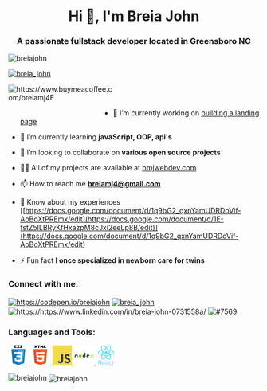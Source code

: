 <h1 align="center">Hi 👋, I'm Breia John</h1>
<h3 align="center">A passionate fullstack developer located in Greensboro NC</h3>

<p align="left"> <img src="https://komarev.com/ghpvc/?username=breiajohn&label=Profile%20views&color=0e75b6&style=flat" alt="breiajohn" /> </p>

<p align="left"> <a href="https://twitter.com/breia_john" target="blank"><img src="https://img.shields.io/twitter/follow/breia_john?logo=twitter&style=for-the-badge" alt="breia_john" /></a> </p>


<p><a href="https://www.buymeacoffee.com/breiamj4E"> <img align="left" src="https://cdn.buymeacoffee.com/buttons/v2/default-yellow.png" height="50" width="210" alt=" https://www.buymeacoffee.com/breiamj4E" /></a></p><br><br>





- 🔭 I’m currently working on [building a landing page](https://codepen.io/breiajohn/pen/rNJMBGL)

- 🌱 I’m currently learning **javaScript, OOP, api's**

- 👯 I’m looking to collaborate on **various open source projects**

- 👨‍💻 All of my projects are available at [bmjwebdev.com](https://bmjwebdev.com)

- 📫 How to reach me **breiamj4@gmail.com**

- 📄 Know about my experiences [[https://docs.google.com/document/d/1q9bG2_qxnYamUDRDoVif-AoBoXtPREmx/edit](https://docs.google.com/document/d/1E-fstZ5ILBRyKfHxazpM8cJxi2eeLp8B/edit)](https://docs.google.com/document/d/1q9bG2_qxnYamUDRDoVif-AoBoXtPREmx/edit)

- ⚡ Fun fact **I once specialized in newborn care for twins**

<h3 align="left">Connect with me:</h3>
<p align="left">
<a href="https://codepen.io/breiajohn" target="blank"><img align="center" src="https://raw.githubusercontent.com/rahuldkjain/github-profile-readme-generator/master/src/images/icons/Social/codepen.svg" alt="https://codepen.io/breiajohn" height="30" width="40" /></a>
<a href="https://twitter.com/breia_john" target="blank"><img align="center" src="https://raw.githubusercontent.com/rahuldkjain/github-profile-readme-generator/master/src/images/icons/Social/twitter.svg" alt="breia_john" height="30" width="40" /></a>
<a href="https://www.linkedin.com/in/breia-john-0731558a" target="blank"><img align="center" src="https://raw.githubusercontent.com/rahuldkjain/github-profile-readme-generator/master/src/images/icons/Social/linked-in-alt.svg" alt="https://https://www.linkedin.com/in/breia-john-0731558a/" height="30" width="40" /></a>
<a href="https://discord.gg/#7569" target="blank"><img align="center" src="https://raw.githubusercontent.com/rahuldkjain/github-profile-readme-generator/master/src/images/icons/Social/discord.svg" alt="#7569" height="30" width="40" /></a>
</p>

<h3 align="left">Languages and Tools:</h3>
<p align="left"> <a href="https://www.w3schools.com/css/" target="_blank" rel="noreferrer"> <img src="https://raw.githubusercontent.com/devicons/devicon/master/icons/css3/css3-original-wordmark.svg" alt="css3" width="40" height="40"/> </a> <a href="https://www.w3.org/html/" target="_blank" rel="noreferrer"> <img src="https://raw.githubusercontent.com/devicons/devicon/master/icons/html5/html5-original-wordmark.svg" alt="html5" width="40" height="40"/> </a> <a href="https://developer.mozilla.org/en-US/docs/Web/JavaScript" target="_blank" rel="noreferrer"> <img src="https://raw.githubusercontent.com/devicons/devicon/master/icons/javascript/javascript-original.svg" alt="javascript" width="40" height="40"/> </a> <a href="https://nodejs.org" target="_blank" rel="noreferrer"> <img src="https://raw.githubusercontent.com/devicons/devicon/master/icons/nodejs/nodejs-original-wordmark.svg" alt="nodejs" width="40" height="40"/> </a> <a href="https://reactjs.org/" target="_blank" rel="noreferrer"> <img src="https://raw.githubusercontent.com/devicons/devicon/master/icons/react/react-original-wordmark.svg" alt="react" width="40" height="40"/> </a> </p>


<p><img align="left" src="https://github-readme-stats.vercel.app/api/top-langs?username=breiajohn&show_icons=true&locale=en&layout=compact" alt="breiajohn" /></p>

<p>&nbsp;<img align="center" src="https://github-readme-stats.vercel.app/api?username=breiajohn&show_icons=true&locale=en" alt="breiajohn" /></p>

